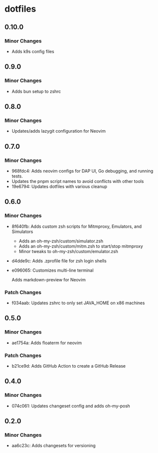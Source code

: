 # dotfiles

## 0.10.0

### Minor Changes

- Adds k9s config files

## 0.9.0

### Minor Changes

- Adds bun setup to zshrc

## 0.8.0

### Minor Changes

- Updates/adds lazygit configuration for Neovim

## 0.7.0

### Minor Changes

- 968fdc4: Adds neovim configs for DAP UI, Go debugging, and running tests.
- Updates the pnpm script names to avoid conflicts with other tools
- 19e6794: Updates dotfiles with various cleanup

## 0.6.0

### Minor Changes

- 8f640fb: Adds custom zsh scripts for Mitmproxy, Emulators, and Simulators

  - Adds an oh-my-zsh/custom/simulator.zsh
  - Adds an oh-my-zsh/custom/mitm.zsh to start/stop mitmproxy
  - Minor tweaks to oh-my-zsh/custom/emulator.zsh

- d4dde9c: Adds .zprofile file for zsh login shells
- e096065: Customizes multi-line terminal

  Adds markdown-preview for Neovim

### Patch Changes

- f034aab: Updates zshrc to only set JAVA_HOME on x86 machines

## 0.5.0

### Minor Changes

- ae1754a: Adds floaterm for neovim

### Patch Changes

- b21ce9d: Adds GitHub Action to create a GitHub Release

## 0.4.0

### Minor Changes

- 074c061: Updates changeset config and adds oh-my-posh

## 0.2.0

### Minor Changes

- aa6c23c: Adds changesets for versioning
